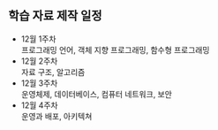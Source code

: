 ## 학습 자료 제작 일정

- 12월 1주차<br>
  프로그래밍 언어, 객체 지향 프로그래밍, 함수형 프로그래밍
- 12월 2주차<br>
  자료 구조, 알고리즘
- 12월 3주차<br>
  운영체제, 데이터베이스, 컴퓨터 네트워크, 보안
- 12월 4주차<br>
  운영과 배포, 아키텍쳐
